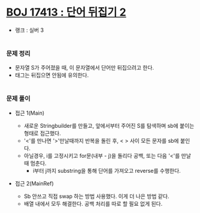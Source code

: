 # [BOJ 17413 : 단어 뒤집기 2](https://www.acmicpc.net/problem/17413)
- 랭크 : 실버 3
  <br><br>
  
### 문제 정리
- 문자열 S가 주어졌을 때, 이 문자열에서 단어만 뒤집으려고 한다.
- 태그는 뒤집으면 안됨에 유의한다.
<br><br>

### 문제 풀이
- 접근 1(Main) 
   - 새로운 Stringbuilder를 만들고, 앞에서부터 주어진 S를 탐색하며 sb에 붙이는 형태로 접근했다.
   - '<'를 만나면 '>'만날때까지 반복을 돌린 후, < > 사이 모든 문자를 sb에 붙인다.
   - 아닐경우, i를 고정시키고 for문(내부 - j)을 돌리다 공백, 또는 다음 '<'를 만날때 멈춘다.
      - i부터 j까지 substring을 통해 단어를 가져오고 reverse를 수행한다.
    
- 접근 2(MainRef)    
   - Sb 안쓰고 직접 swap 하는 방법 사용했다. 이게 더 나은 방법 같다.
   - 배열 내에서 모두 해결한다. 공백 처리를 따로 할 필요 없게 된다.
  
    
    


    
    


